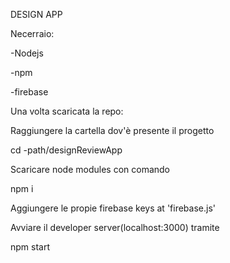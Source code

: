 DESIGN APP

Necerraio: 

-Nodejs

-npm

-firebase


Una volta scaricata la repo:

Raggiungere la cartella dov'è presente il progetto

cd -path/designReviewApp

Scaricare node modules con comando

npm i

Aggiungere le propie firebase keys at 'firebase.js'

Avviare il developer server(localhost:3000) tramite

npm start
